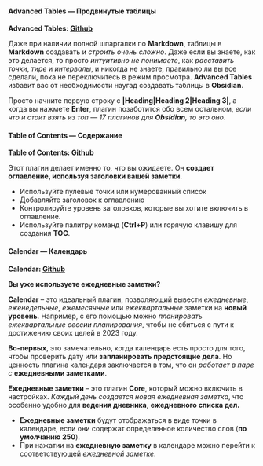#### Advanced Tables — Продвинутые таблицы

**Advanced Tables: [Github](https://github.com/tgrosinger/advanced-tables-obsidian)**

Даже при наличии полной шпаргалки по **Markdown**, таблицы в **Markdown** создавать и _строить очень сложно_. Даже если вы знаете, как это делается, то просто _интуитивно не понимаете_, как _расставить точки_, _тире_ и _интервалы_, и никогда не знаете, правильно ли вы все сделали, пока не переключитесь в режим просмотра. **Advanced Tables** избавит вас от необходимости наугад создавать таблицы в **Obsidian**.

Просто начните первую строку с **|Heading|Heading 2|Heading 3|**, а когда вы нажмете **Enter**, плагин позаботится обо всем остальном, _если что и стоит взять из топ — 17 плагинов для **Obsidian**, то это оно_.

#### Table of Contents — Содержание

**Table of Contents: [Github](https://github.com/hipstersmoothie/obsidian-plugin-toc)**

Этот плагин делает именно то, что вы ожидаете. Он **создает оглавление, используя заголовки вашей заметки**.

- Используйте пулевые точки или нумерованный список
- Добавляйте заголовок к оглавлению
- Контролируйте уровень заголовков, которые вы хотите включить в оглавление.
- Используйте палитру команд (**Ctrl+P**) или горячую клавишу для создания **TOC**.

#### Calendar — Календарь

**Calendar: [Github](https://github.com/liamcain/obsidian-calendar-plugin)**

**Вы уже используете ежедневные заметки?**

**Calendar** – это идеальный плагин, позволяющий вывести _ежедневные_, _еженедельные_, _ежемесячные_ или _ежеквартальные_ заметки на **новый уровень**. Например, с его помощью можно _планировать ежеквартальные сессии планирования_, чтобы не сбиться с пути к достижению своих целей в 2023 году.

**Во-первых**, это замечательно, когда календарь есть просто для того, чтобы проверить дату или **запланировать предстоящие дела**. Но ценность плагина календаря заключается в том, что он _работает в паре с_ **ежедневными заметками**.

**Ежедневные заметки** – это плагин **Core**, который можно включить в настройках. _Каждый день создается новая ежедневная заметка_, что особенно удобно для **ведения дневника**, **ежедневного списка дел.**

- **Ежедневные заметки** будут отображаться в виде точки в календаре, если они содержат определенное количество слов (**по умолчанию 250**).
- При нажатии на **ежедневную заметку** в календаре можно перейти к соответствующей  _ежедневной заметке_.